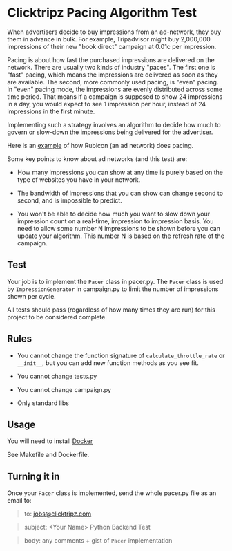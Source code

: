 # Clicktripz Pacing Algorithm Test

When advertisers decide to buy impressions from an ad-network, they buy 
them in advance in bulk. For example, Tripadvisor might buy 2,000,000 
impressions of their new "book direct" campaign at 0.01c per impression.

Pacing is about how fast the purchased impressions are delivered on the 
network. There are usually two kinds of industry "paces". The first one 
is "fast" pacing, which means the impressions are delivered as soon as 
they are available. The second, more commonly used pacing, is "even" 
pacing. In "even" pacing mode, the impressions are evenly distributed
across some time period. That means if a campaign is supposed to show 24
impressions in a day, you would expect to see 1 impression per hour, 
instead of 24 impressions in the first minute.

Implementing such a strategy involves an algorithm to decide 
how much to govern or slow-down the impressions being delivered for the 
advertiser. 

Here is an [example](http://rubiconproject.com/technology-blog/using-proportional-control-for-better-pacing/) of how Rubicon (an ad network) does pacing.

Some key points to know about ad networks (and this test) are:

* How many impressions you can show at any time is purely based on the 
type of websites you have in your network.

* The bandwidth of impressions that you can show can change second to 
second, and is impossible to predict.

* You won't be able to decide how much you want to slow down your 
impression count on a real-time, impression to impression basis. You 
need to allow some number N impressions to be shown before you can update
your algorithm. This number N is based on the refresh rate of the campaign.

## Test

Your job is to implement the `Pacer` class in pacer.py. The `Pacer` class is
used by `ImpressionGenerator` in campaign.py to limit the number of
impressions shown per cycle.

All tests should pass (regardless of how many times they are run) for 
this project to be considered complete.

## Rules

* You cannot change the function signature of `calculate_throttle_rate` 
or `__init__`, but you can add new function methods as you see fit.

* You cannot change tests.py

* You cannot change campaign.py

* Only standard libs

## Usage

You will need to install [Docker](https://docs.docker.com/engine/installation/)

See Makefile and Dockerfile.

## Turning it in

Once your `Pacer` class is implemented, send the whole pacer.py file as 
an email to:

> to: jobs@clicktripz.com

> subject: \<Your Name\> Python Backend Test

> body: any comments + gist of `Pacer` implementation
